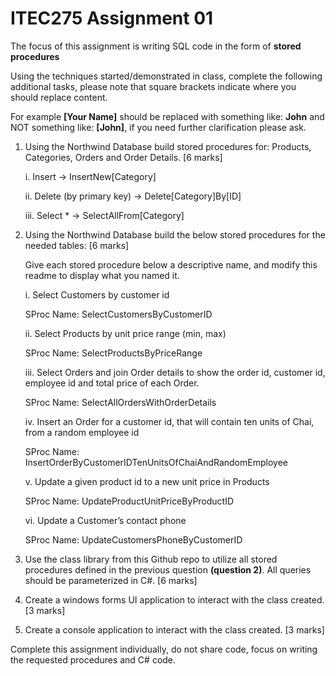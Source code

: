 # ITEC275 Assignment 01
The focus of this assignment is writing SQL code in the form of **stored procedures**

Using the techniques started/demonstrated in class, complete the following additional tasks, please note that square brackets indicate where you should replace content.

For example **[Your Name]** should be replaced with something like: **John** and NOT something like: **[John]**, if you need further clarification please ask.




1. Using the Northwind Database build stored procedures for: Products, Categories, Orders and
Order Details.
[6 marks]

   i. Insert -> InsertNew[Category]

   ii. Delete (by primary key) -> Delete[Category]By[ID]

   iii. Select * -> SelectAllFrom[Category]


2. Using the Northwind Database build the below stored procedures for the needed tables:
[6 marks]

   Give each stored procedure below a descriptive name, and modify this readme to display what you named it.

   i. Select Customers by customer id
   
   SProc Name: SelectCustomersByCustomerID

   ii. Select Products by unit price range (min, max)
   
   SProc Name: SelectProductsByPriceRange

   iii. Select Orders and join Order details to show the order id, customer id, employee id and total price of each Order.
   
   SProc Name: SelectAllOrdersWithOrderDetails

   iv. Insert an Order for a customer id, that will contain ten units of Chai, from a random employee id
   
   SProc Name: InsertOrderByCustomerIDTenUnitsOfChaiAndRandomEmployee

   v. Update a given product id to a new unit price in Products
   
   SProc Name: UpdateProductUnitPriceByProductID

   vi. Update a Customer’s contact phone
   
   SProc Name: UpdateCustomersPhoneByCustomerID

4. Use the class library from this Github repo to utilize all stored procedures defined in the previous question **(question 2)**. All queries should be parameterized in C#.
[6 marks]

5. Create a windows forms UI application to interact with the class created.
[3 marks]

6. Create a console application to interact with the class created.
[3 marks]


Complete this assignment individually, do not share code, focus on writing the requested procedures and C# code.
